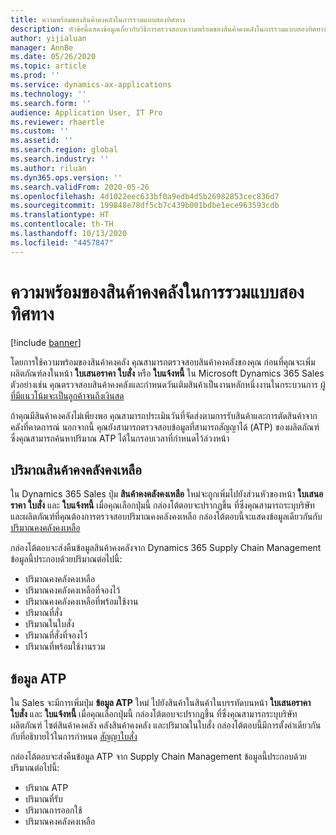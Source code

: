 ```yaml
---
title: ความพร้อมของสินค้าคงคลังในการรวมแบบสองทิศทาง
description: หัวข้อนี้แสดงข้อมูลเกี่ยวกับวิธีการตรวจสอบความพร้อมของสินค้าคงคลังในการรวมแบบสองทิศทาง
author: yijialuan
manager: AnnBe
ms.date: 05/26/2020
ms.topic: article
ms.prod: ''
ms.service: dynamics-ax-applications
ms.technology: ''
ms.search.form: ''
audience: Application User, IT Pro
ms.reviewer: rhaertle
ms.custom: ''
ms.assetid: ''
ms.search.region: global
ms.search.industry: ''
ms.author: riluan
ms.dyn365.ops.version: ''
ms.search.validFrom: 2020-05-26
ms.openlocfilehash: 4d1022eec633bf0a9edb4d5b26982853cec836d7
ms.sourcegitcommit: 199848e78df5cb7c439b001bdbe1ece963593cdb
ms.translationtype: HT
ms.contentlocale: th-TH
ms.lasthandoff: 10/13/2020
ms.locfileid: "4457847"
---
```

# <a name="inventory-availability-in-dual-write"></a>ความพร้อมของสินค้าคงคลังในการรวมแบบสองทิศทาง

[!include [banner](../../includes/banner.md)]

โดยการใช้ความพร้อมของสินค้าคงคลัง คุณสามารถตรวจสอบสินค้าคงคลังของคุณ ก่อนที่คุณจะเพิ่มผลิตภัณฑ์ลงในหน้า **ใบเสนอราคา** **ใบสั่ง** หรือ **ใบแจ้งหนี้** ใน Microsoft Dynamics 365 Sales ตัวอย่างเช่น คุณตรวจสอบสินค้าคงคลังและกำหนดวันเติมสินค้าเป็นงานหลักหนึ่งงานในกระบวนการ [ผู้ที่มีแนวโน้มจะเป็นลูกค้าจนถึงเงินสด](dual-write-prospect-to-cash.md)

ถ้าคุณมีสินค้าคงคลังไม่เพียงพอ คุณสามารถประเมินวันที่จัดส่งตามการรับสินค้าและการตัดสินค้าจากคลังที่คาดการณ์ นอกจากนี้ คุณยังสามารถตรวจสอบข้อมูลที่สามารถสัญญาได้ (ATP) ของผลิตภัณฑ์ ซึ่งคุณสามารถค้นหาปริมาณ ATP ได้ในกรอบเวลาที่กำหนดไว้ล่วงหน้า

## <a name="on-hand-inventory"></a>ปริมาณสินค้าคงคลังคงเหลือ

ใน Dynamics 365 Sales ปุ่ม **สินค้าคงคลังคงเหลือ** ใหม่จะถูกเพิ่มไปยังส่วนหัวของหน้า **ใบเสนอราคา** **ใบสั่ง** และ **ใบแจ้งหนี้** เมื่อคุณเลือกปุ่มนี้ กล่องโต้ตอบจะปรากฏขึ้น ที่ซึ่งคุณสามารถระบุบริษัทและผลิตภัณฑ์ที่คุณต้องการตรวจสอบปริมาณคงคลังคงเหลือ กล่องโต้ตอบนี้จะแสดงข้อมูลเดียวกันกับ [ปริมาณคงคลังคงเหลือ](../../../../supply-chain/inventory/tasks/check-availability-stock.md)

กล่องโต้ตอบจะส่งคืนข้อมูลสินค้าคงคลังจาก Dynamics 365 Supply Chain Management ข้อมูลนี้ประกอบด้วยปริมาณต่อไปนี้:

- ปริมาณคงคลังคงเหลือ
- ปริมาณคงคลังคงเหลือที่จองไว้
- ปริมาณคงคลังคงเหลือที่พร้อมใช้งาน
- ปริมาณที่สั่ง
- ปริมาณในใบสั่ง
- ปริมาณที่สั่งที่จองไว้
- ปริมาณที่พร้อมใช้งานรวม

## <a name="atp-information"></a>ข้อมูล ATP

ใน Sales จะมีการเพิ่มปุ่ม **ข้อมูล ATP** ใหม่ ไปยังสินค้าในสินค้าในบรรทัดบนหน้า **ใบเสนอราคา** **ใบสั่ง** และ **ใบแจ้งหนี้** เมื่อคุณเลือกปุ่มนี้ กล่องโต้ตอบจะปรากฏขึ้น ที่ซึ่งคุณสามารถระบุบริษัท ผลิตภัณฑ์ ไซต์สินค้าคงคลัง คลังสินค้าคงคลัง และปริมาณในใบสั่ง กล่องโต้ตอบนี้มีการตั้งค่าเดียวกันกับที่อธิบายไว้ในการกำหนด [สัญญาใบสั่ง](../../../../supply-chain/sales-marketing/delivery-dates-available-promise-calculations.md#atp-calculations)

กล่องโต้ตอบจะส่งคืนข้อมูล ATP จาก Supply Chain Management ข้อมูลนี้ประกอบด้วยปริมาณต่อไปนี้:

- ปริมาณ ATP
- ปริมาณที่รับ
- ปริมาณการออกใช้
- ปริมาณคงคลังคงเหลือ
